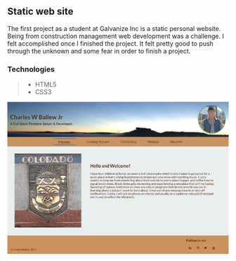 ## Static web site

The first project as a student at Galvanize Inc is a static personal website.  Being from construction management web development was a challenge.  I felt accomplished once I finished the project.  It felt pretty good to push through the unknown and some fear in order to finish a project.

 ### Technologies
 
> * HTML5
> * CSS3  

![Static website](cwbjr-me.png)
